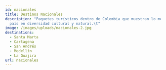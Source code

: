 ```yaml
---
id: nacionales
title: Destinos Nacionales
description: "Paquetes turísticos dentro de Colombia que muestran lo mejor del
  país en diversidad cultural y natural.\t"
image: /images/uploads/nacionales-2.jpg
destinations:
  - Santa Marta
  - Cartagena
  - San Andrés
  - Medellín
  - La Guajira
url: nacionales
---
```

